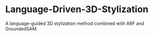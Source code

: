 # Language-Driven-3D-Stylization

A language-guided 3D stylization method combined with ARF and GroundedSAM.
